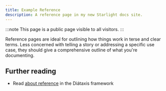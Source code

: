 ```yaml
---
title: Example Reference
description: A reference page in my new Starlight docs site.
---
```


:::note
This page is a public page visible to all visitors.
:::

Reference pages are ideal for outlining how things work in terse and clear terms.
Less concerned with telling a story or addressing a specific use case, they should give a comprehensive outline of what you're documenting.

## Further reading

- Read [about reference](https://diataxis.fr/reference/) in the Diátaxis framework
